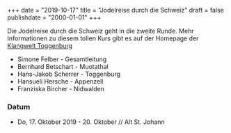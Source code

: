 ﻿+++
date = "2019-10-17"
title = "Jodelreise durch die Schweiz"
draft = false
publishdate = "2000-01-01"
+++

Die Jodelreise durch die Schweiz geht in die zweite Runde. Mehr Informationen zu diesem tollen Kurs gibt es auf der Homepage der [Klangwelt Toggenburg](https://tportal.toubiz.de/ToggenburgKlangwelt/offer/detail/TDS00020011968754150)

* Simone Felber - Gesamtleitung
* Bernhard Betschart - Muotathal
* Hans-Jakob Scherrer - Toggenburg
* Hansueli Hersche - Appenzell
* Franziska Bircher - Nidwalden


### Datum

* Do, 17. Oktober 2019 - 20. Oktober // Alt St. Johann

